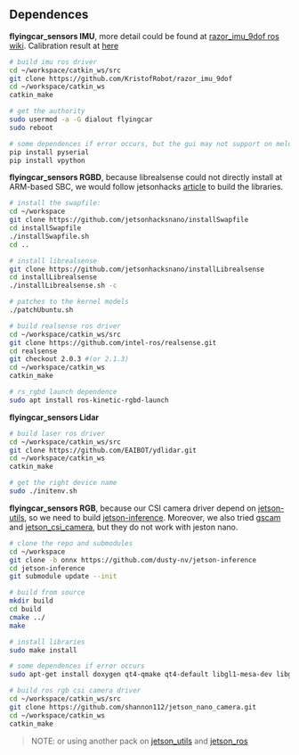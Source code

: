 ## Dependences  
**flyingcar_sensors IMU**, more detail could be found at [razor_imu_9dof ros wiki](http://wiki.ros.org/razor_imu_9dof). Calibration result at [here](https://github.com/shannon112/imu_calibration)
```bash
# build imu ros driver
cd ~/workspace/catkin_ws/src
git clone https://github.com/KristofRobot/razor_imu_9dof
cd ~/workspace/catkin_ws
catkin_make

# get the authority
sudo usermod -a -G dialout flyingcar
sudo reboot

# some dependences if error occurs, but the gui may not support on melodic (Ubuntu18.04), not found apt python-visual pkg
pip install pyserial
pip install vpython 
```
**flyingcar_sensors RGBD**, because librealsense could not directly install at ARM-based SBC, we would follow jetsonhacks [article](https://www.jetsonhacks.com/2019/05/16/jetson-nano-realsense-depth-camera/) to build the libraries.
```bash
# install the swapfile:
cd ~/workspace
git clone https://github.com/jetsonhacksnano/installSwapfile
cd installSwapfile
./installSwapfile.sh
cd ..

# install librealsense
git clone https://github.com/jetsonhacksnano/installLibrealsense
cd installLibrealsense
./installLibrealsense.sh -c

# patches to the kernel models
./patchUbuntu.sh

# build realsense ros driver
cd ~/workspace/catkin_ws/src
git clone https://github.com/intel-ros/realsense.git
cd realsense
git checkout 2.0.3 #(or 2.1.3)
cd ~/workspace/catkin_ws
catkin_make

# rs_rgbd launch dependence
sudo apt install ros-kinetic-rgbd-launch
```
**flyingcar_sensors Lidar**
```bash
# build laser ros driver
cd ~/workspace/catkin_ws/src
git clone https://github.com/EAIBOT/ydlidar.git
cd ~/workspace/catkin_ws
catkin_make

# get the right device name
sudo ./initenv.sh
```
**flyingcar_sensors RGB**, because our CSI camera driver depend on [jetson-utils](https://github.com/dusty-nv/jetson-utils), so we need to build [jetson-inference](https://github.com/dusty-nv/jetson-inference). Moreover, we also tried [gscam](http://wiki.ros.org/gscam) and [jetson_csi_camera](https://github.com/peter-moran/jetson_csi_cam), but they do not work with jeston nano.
```bash
# clone the repo and submodules
cd ~/workspace
git clone -b onnx https://github.com/dusty-nv/jetson-inference
cd jetson-inference
git submodule update --init

# build from source
mkdir build
cd build
cmake ../
make

# install libraries
sudo make install

# some dependences if error occurs
sudo apt-get install doxygen qt4-qmake qt4-default libgl1-mesa-dev libglu1-mesa-dev libglew-dev

# build ros rgb csi camera driver
cd ~/workspace/catkin_ws/src
git clone https://github.com/shannon112/jetson_nano_camera.git
cd ~/workspace/catkin_ws
catkin_make
```
> NOTE: or using another pack on [jetson_utils](https://github.com/nicolas-beaufort/jetson-utils) and [jetson_ros](https://github.com/nicolas-beaufort/jetbot_ros)
